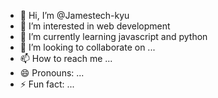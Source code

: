 - 👋 Hi, I’m @Jamestech-kyu
- 👀 I’m interested in web development 
- 🌱 I’m currently learning javascript and python
- 💞️ I’m looking to collaborate on ...
- 📫 How to reach me ...
- 😄 Pronouns: ...
- ⚡ Fun fact: ...

<!---
Jamestech-kyu/Jamestech-kyu is a ✨ special ✨ repository because its `README.md` (this file) appears on your GitHub profile.
You can click the Preview link to take a look at your changes.
--->
